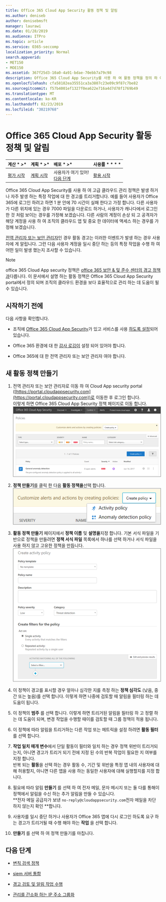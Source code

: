 ```yaml
---
title: Office 365 Cloud App Security 활동 정책 및 알림
ms.author: deniseb
author: denisebmsft
manager: laurawi
ms.date: 01/28/2019
ms.audience: ITPro
ms.topic: article
ms.service: O365-seccomp
localization_priority: Normal
search.appverid:
- MET150
- MOE150
ms.assetid: 367f25d3-10a0-4a91-bdae-70ebb7a79c98
description: Office 365 Cloud App Security를 사용 하 여 활동 정책을 정의 하 여 특정 활동이 발생 하거나 너무 자주 발생 하는 경우 트리거에 경고를 설정 합니다. 정책을 설정 하 여 알림을 트리거하도록 하면 특정 작업에 대 한 알림을 받을 수 있습니다.
ms.openlocfilehash: cfa58182ea35551ca3a3807c23e09c9f87c7be82
ms.sourcegitcommit: f57b4001ef1327f0ea622e716a4d7d78f1769b49
ms.translationtype: MT
ms.contentlocale: ko-KR
ms.lasthandoff: 02/23/2019
ms.locfileid: "30219768"
---
```

# <a name="activity-policies-and-alerts-in-office-365-cloud-app-security"></a>Office 365 Cloud App Security 활동 정책 및 알림

|계산 * *\>**|계획 * *\>**|배포 * *\>**|사용률 * * * *|
|:-----|:-----|:-----|:-----|
|[평가 시작](office-365-cas-overview.md) <br/> |[계획 시작](get-ready-for-office-365-cas.md) <br/> |사용자가 여기 있어!  <br/> [다음 단계](anomaly-detection-policies-in-ocas.md) <br/> |[활용 시작](utilization-activities-for-ocas.md) <br/> |
   
Office 365 Cloud App Security를 사용 하 여 고급 클라우드 관리 정책은 발생 하거나 자주 발생 하는 특정 작업에 대 한 경고를 트리거합니다. 예를 들어 사용자가 Office 365에 로그인 하려고 하면 1 분 안에 70 시간이 실패 한다고 가정 합니다. 다른 사용자가 다른 위치에 있는 경우 7000 파일을 다운로드 하거나, 사용자가 캐나다에서 로그인 한 것 처럼 보이는 경우를 가정해 보겠습니다. 다른 사람의 계정이 손상 되 고 공격자가 해당 계정을 사용 하 여 조직의 클라우드 앱 및 중요 한 데이터에 액세스 하는 경우를 가정해 보겠습니다.
  
[전역 관리자 또는 보안 관리자](permissions-in-the-security-and-compliance-center.md)인 경우 활동 경고는 이러한 이벤트가 발생 하는 경우 사용자에 게 알립니다. 그런 다음 사용자 계정을 일시 중단 하는 등의 특정 작업을 수행 하 여 어떤 일이 발생 했는지 조사할 수 있습니다.
  
> [!NOTE]
> office 365 Cloud App security 정책은 [office 365 보안 &amp; 및 준수 센터의 경고 정책과](alert-policies.md)다릅니다. 이 문서에서 설명 하는 활동 정책은 Office 365 Cloud App Security portal에서 정의 되며 조직의 클라우드 환경을 보다 효율적으로 관리 하는 데 도움이 될 수 있습니다. 
  
## <a name="before-you-begin"></a>시작하기 전에

다음 사항을 확인합니다.
  
- 조직에 [Office 365 Cloud App Security](office-365-cas-overview.md)가 있고 서비스를 사용 [하도록 설정](turn-on-office-365-cas.md)되어 있습니다.
    
- Office 365 환경에 대 한 [감사 로깅이](turn-audit-log-search-on-or-off.md) 설정 되어 있어야 합니다. 
    
- Office 365에 대 한 전역 관리자 또는 보안 관리자 여야 합니다.
    
## <a name="create-a-new-activity-policy"></a>새 활동 정책 만들기

1. 전역 관리자 또는 보안 관리자로 이동 하 여 Cloud App security portal ([https://portal.cloudappsecurity.com](https://portal.cloudappsecurity.com))로 이동한 후 로그인 합니다. <br>이렇게 하면 Office 365 Cloud App Security 정책 페이지로 이동 합니다.<br>![Office 365 Cloud App Security 포털로 이동 하면 정책 페이지부터 시작 합니다.](media/5cb8833c-4e08-438c-bab3-91b5106f6f3f.png)
  
2. **정책 만들기**를 클릭 한 다음 **활동 정책을**선택 합니다.<br>![O365 CAS에서 정책을 만들 때 활동 정책 및 변칙 검색 정책 중에서 선택할 수 있습니다.](media/79f34535-ddf9-4a5b-a0a3-8766bf9c174c.png)
  
3. **활동 정책 만들기** 페이지에서 **정책 이름** 및 **설명을**지정 합니다. 기본 서식 파일을 기반으로 정책을 만들려면 **정책 서식 파일** 목록에서 하나를 선택 하거나 서식 파일을 사용 하지 않고 고유한 정책을 만듭니다.<br>![Office 365 Cloud App Security를 사용 하 여 작업 정책을 만들 수 있습니다.](media/4083a76f-7074-4d6a-8200-6d76d49259d7.png)
  
4. 이 정책이 경고를 표시할 경우 얼마나 심각한 지를 측정 하는 **정책 심각도** (낮음, 중간 또는 높음)를 선택 합니다. 이렇게 하면 나중에 검토할 때 알림을 필터링 하는 데 도움이 됩니다. 
    
5. 이 정책의 **범주** 를 선택 합니다. 이렇게 하면 트리거된 알림을 필터링 하 고 정렬 하는 데 도움이 되며, 변경 작업을 수행할 때이를 검토할 때 그룹 정책이 적용 됩니다. 
    
6. 이 정책에 따라 알림을 트리거하는 다른 작업 또는 메트릭을 설정 하려면 **활동 필터** 를 선택 합니다. 
    
7. **작업 일치 매개 변수**에서 단일 활동이 필터와 일치 하는 경우 정책 위반이 트리거되는지, 아니면 경고가 트리거 되기 전에 지정 된 수의 반복 작업이 필요한 지 여부를 지정 합니다.<br>반복 되는 **활동**을 선택 하는 경우 활동 수, 기간 및 위반을 특정 앱 내의 사용자에 대해 허용할지, 아니면 다른 앱을 사용 하는 동일한 사용자에 대해 실행할지를 지정 합니다.
    
8. 필요에 따라 알림 **만들기** 를 선택 하 여 전자 메일, 문자 메시지 또는 둘 다를 통해이 정책에서 알림을 수신 하는 추가 알림을 만들 수 있습니다.<br>**전자 메일 공급자가 보낸 `no-reply@cloudappsecurity.com`전자 메일을 차단 하지 않는지 확인 **합니다. 
  
9. 사용자를 일시 중단 하거나 사용자가 Office 365 앱에 다시 로그인 하도록 요구 하는 경고가 트리거될 때 수행 해야 하는 **작업** 을 선택 합니다. 
    
10. **만들기** 를 선택 하 여 정책 만들기를 마칩니다. 
    
## <a name="next-steps"></a>다음 단계

- [변칙 검색 정책](anomaly-detection-policies-in-ocas.md)
    
- [siem 서버 통합](integrate-your-siem-server-with-office-365-cas.md)
    
- [경고 검토 및 알림 작업 수행](review-office-365-cas-alerts.md)
    
- [관리를 간소화 하는 IP 주소 그룹화](group-your-ip-addresses-in-ocas.md)
    

